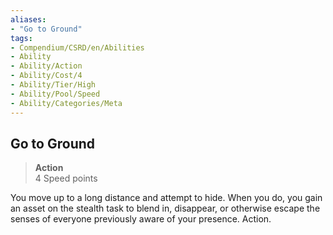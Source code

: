 ```yaml
---
aliases:
- "Go to Ground"
tags:
- Compendium/CSRD/en/Abilities
- Ability
- Ability/Action
- Ability/Cost/4
- Ability/Tier/High
- Ability/Pool/Speed
- Ability/Categories/Meta
---
```


  
## Go to Ground  
>**Action**  
>4 Speed points
  
You move up to a long distance and attempt to hide. When you do, you gain an asset on the stealth task to blend in, disappear, or otherwise escape the senses of everyone previously aware of your presence. Action.
